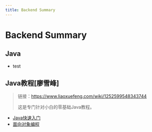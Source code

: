 ```yaml
---
title: Backend Summary
---
```


# Backend Summary



## Java

- test



## Java教程[廖雪峰]

> 链接：https://www.liaoxuefeng.com/wiki/1252599548343744
>
> 这是专门针对小白的零基础Java教程。

- [Java快速入门](/backend/java-tutorial-liaoxuefeng/240606.md)
- [面向对象编程](/backend/java-tutorial-liaoxuefeng/240702.md)



